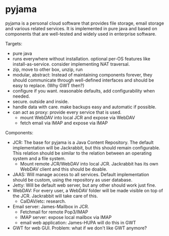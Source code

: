pyjama
======
pyjama is a personal cloud software that provides file storage, email storage and various related services. It is implemented in pure java and based on components that are well-tested and widely used in enterprise software.

Targets:

- pure java
- runs everywhere without installation. optional per-OS features like install-as-service. consider implementing NAT traversal.
- zip, move to other box, unzip, run
- modular, abstract: Instead of maintaining components forever, they should communicate through well-defined interfaces and should be easy to replace. (Why GWT then?)
- configure if you want. reasonable defaults, add configurability when needed.
- secure. outside and inside.
- handle data with care. make backups easy and automatic if possible.
- can act as proxy: provide every service that is used.
    - mount WebDAV into local JCR and expose via WebDAV
    - fetch email via IMAP and expose via IMAP
 
Components:

- JCR: The base for pyjama is a Java Content Repository. The default implementation will be Jackrabbit, but this should remain configurable. This relation should be similar to the relation between an operating system and a file system.
    - Mount remote JCR/WebDAV into local JCR. Jackrabbit has its own WebDAV client and this should be doable.
- JAAS: Will manage access to all services. Default implementation should be custom, using the repository as user database.
- Jetty: Will be default web server, but any other should work just fine.
- WebDAV: For every user, a WebDAV folder will be made visible on top of the JCR. Jackrabbit will take care of this.
    - CalDAV/etc: research.
- Email server: James-Mailbox in JCR.
    - Fetchmail for remote Pop3/IMAP
    - IMAP server: expose local mailbox via IMAP
    - email web application: James-HUPA will do this in GWT
- GWT for web GUI. Problem: what if we don't like GWT anymore?
